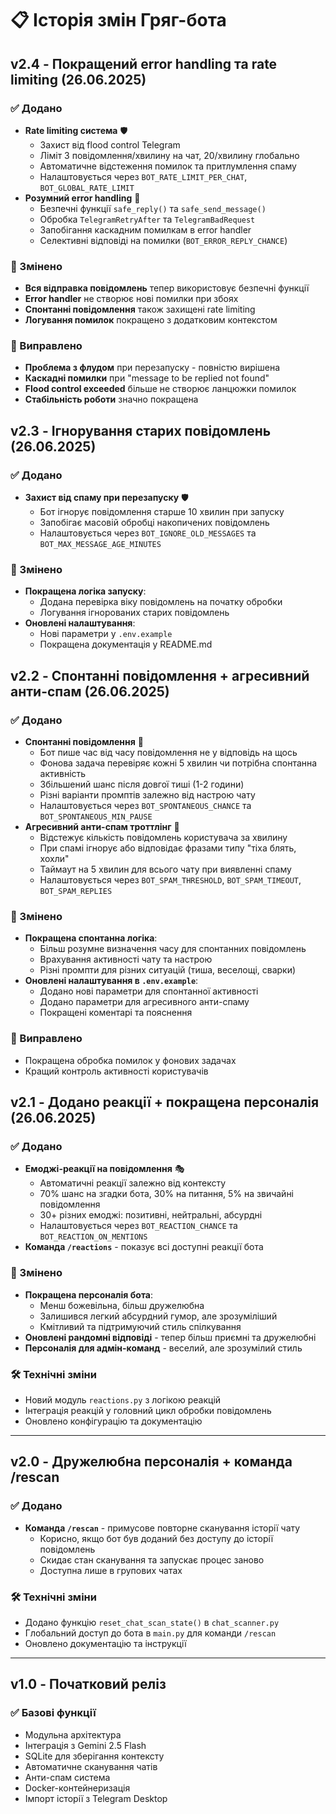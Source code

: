 # 📋 Історія змін Гряг-бота

## v2.4 - Покращений error handling та rate limiting (26.06.2025)

### ✅ Додано
- **Rate limiting система** 🛡️
  - Захист від flood control Telegram
  - Ліміт 3 повідомлення/хвилину на чат, 20/хвилину глобально
  - Автоматичне відстеження помилок та притлумлення спаму
  - Налаштовується через `BOT_RATE_LIMIT_PER_CHAT`, `BOT_GLOBAL_RATE_LIMIT`
- **Розумний error handling** 🔧
  - Безпечні функції `safe_reply()` та `safe_send_message()`
  - Обробка `TelegramRetryAfter` та `TelegramBadRequest`
  - Запобігання каскадним помилкам в error handler
  - Селективні відповіді на помилки (`BOT_ERROR_REPLY_CHANCE`)

### 🔄 Змінено
- **Вся відправка повідомлень** тепер використовує безпечні функції
- **Error handler** не створює нові помилки при збоях
- **Спонтанні повідомлення** також захищені rate limiting
- **Логування помилок** покращено з додатковим контекстом

### 🐛 Виправлено
- **Проблема з флудом** при перезапуску - повністю вирішена
- **Каскадні помилки** при "message to be replied not found"
- **Flood control exceeded** більше не створює ланцюжки помилок
- **Стабільність роботи** значно покращена

## v2.3 - Ігнорування старих повідомлень (26.06.2025)

### ✅ Додано
- **Захист від спаму при перезапуску** 🛡️
  - Бот ігнорує повідомлення старше 10 хвилин при запуску
  - Запобігає масовій обробці накопичених повідомлень
  - Налаштовується через `BOT_IGNORE_OLD_MESSAGES` та `BOT_MAX_MESSAGE_AGE_MINUTES`

### 🔄 Змінено
- **Покращена логіка запуску**:
  - Додана перевірка віку повідомлень на початку обробки
  - Логування ігнорованих старих повідомлень
- **Оновлені налаштування**:
  - Нові параметри у `.env.example`
  - Покращена документація у README.md

## v2.2 - Спонтанні повідомлення + агресивний анти-спам (26.06.2025)

### ✅ Додано
- **Спонтанні повідомлення** 💭
  - Бот пише час від часу повідомлення не у відповідь на щось
  - Фонова задача перевіряє кожні 5 хвилин чи потрібна спонтанна активність
  - Збільшений шанс після довгої тиші (1-2 години)
  - Різні варіанти промптів залежно від настрою чату
  - Налаштовується через `BOT_SPONTANEOUS_CHANCE` та `BOT_SPONTANEOUS_MIN_PAUSE`
- **Агресивний анти-спам троттлінг** 🛑
  - Відстежує кількість повідомлень користувача за хвилину
  - При спамі ігнорує або відповідає фразами типу "тіха блять, хохли"
  - Таймаут на 5 хвилин для всього чату при виявленні спаму
  - Налаштовується через `BOT_SPAM_THRESHOLD`, `BOT_SPAM_TIMEOUT`, `BOT_SPAM_REPLIES`

### 🔄 Змінено
- **Покращена спонтанна логіка**:
  - Більш розумне визначення часу для спонтанних повідомлень
  - Врахування активності чату та настрою
  - Різні промпти для різних ситуацій (тиша, веселощі, сварки)
- **Оновлені налаштування в `.env.example`**:
  - Додано нові параметри для спонтанної активності
  - Додано параметри для агресивного анти-спаму
  - Покращені коментарі та пояснення

### 🐛 Виправлено
- Покращена обробка помилок у фонових задачах
- Кращий контроль активності користувачів

## v2.1 - Додано реакції + покращена персоналія (26.06.2025)

### ✅ Додано
- **Емоджі-реакції на повідомлення** 🎭
  - Автоматичні реакції залежно від контексту
  - 70% шанс на згадки бота, 30% на питання, 5% на звичайні повідомлення
  - 30+ різних емоджі: позитивні, нейтральні, абсурдні
  - Налаштовується через `BOT_REACTION_CHANCE` та `BOT_REACTION_ON_MENTIONS`
- **Команда `/reactions`** - показує всі доступні реакції бота

### 🔄 Змінено
- **Покращена персоналія бота**:
  - Менш божевільна, більш дружелюбна
  - Залишився легкий абсурдний гумор, але зрозуміліший
  - Кмітливий та підтримуючий стиль спілкування
- **Оновлені рандомні відповіді** - тепер більш приємні та дружелюбні
- **Персоналія для адмін-команд** - веселий, але зрозумілий стиль

### 🛠 Технічні зміни
- Новий модуль `reactions.py` з логікою реакцій
- Інтеграція реакцій у головний цикл обробки повідомлень
- Оновлено конфігурацію та документацію

---

## v2.0 - Дружелюбна персоналія + команда /rescan

### ✅ Додано
- **Команда `/rescan`** - примусове повторне сканування історії чату
  - Корисно, якщо бот був доданий без доступу до історії повідомлень
  - Скидає стан сканування та запускає процес заново
  - Доступна лише в групових чатах

### 🛠 Технічні зміни
- Додано функцію `reset_chat_scan_state()` в `chat_scanner.py`
- Глобальний доступ до бота в `main.py` для команди `/rescan`
- Оновлено документацію та інструкції

---

## v1.0 - Початковий реліз

### ✅ Базові функції
- Модульна архітектура
- Інтеграція з Gemini 2.5 Flash
- SQLite для зберігання контексту
- Автоматичне сканування чатів
- Анти-спам система
- Docker-контейнеризація
- Імпорт історії з Telegram Desktop
